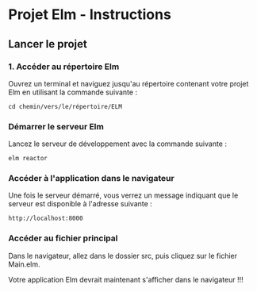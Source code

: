 # Projet Elm - Instructions

## Lancer le projet

### 1. Accéder au répertoire Elm

Ouvrez un terminal et naviguez jusqu'au répertoire contenant votre projet Elm en utilisant la commande suivante :

```
cd chemin/vers/le/répertoire/ELM
```

### Démarrer le serveur Elm

Lancez le serveur de développement avec la commande suivante :

```
elm reactor
```
### Accéder à l'application dans le navigateur

Une fois le serveur démarré, vous verrez un message indiquant que le serveur est disponible à l'adresse suivante :

```
http://localhost:8000
```

### Accéder au fichier principal

Dans le navigateur, allez dans le dossier src, puis cliquez sur le fichier Main.elm.

Votre application Elm devrait maintenant s'afficher dans le navigateur !!!

